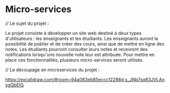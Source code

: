 # Micro-services

// Le sujet du projet :

Le projet consiste à développer un site web destiné à deux types d'utilisateurs : les enseignants et les étudiants. Les enseignants auront la possibilité de publier et de créer des cours, ainsi que de mettre en ligne des notes. Les étudiants pourront consulter leurs notes et recevront des notifications lorsqu'une nouvelle note leur est attribuée. Pour mettre en place ces fonctionnalités, plusieurs micro-services seront utilisés.


// Le découpage en microservices du projet : 

https://excalidraw.com/#room=94a083eb85eccc12288d,s_JNb7sq83JVLAnsgQbElQ
